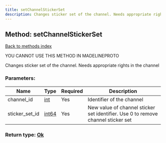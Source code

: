 ```yaml
---
title: setChannelStickerSet
description: Changes sticker set of the channel. Needs appropriate rights in the channel
---
```

## Method: setChannelStickerSet  
[Back to methods index](index.md)


YOU CANNOT USE THIS METHOD IN MADELINEPROTO


Changes sticker set of the channel. Needs appropriate rights in the channel

### Parameters:

| Name     |    Type       | Required | Description |
|----------|---------------|----------|-------------|
|channel\_id|[int](../types/int.md) | Yes|Identifier of the channel|
|sticker\_set\_id|[int64](../constructors/int64.md) | Yes|New value of channel sticker set identifier. Use 0 to remove channel sticker set|


### Return type: [Ok](../types/Ok.md)

